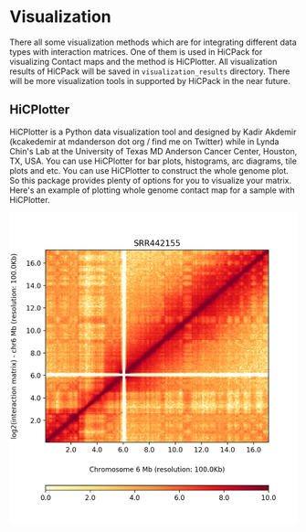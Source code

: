 # Visualization 

There all some visualization methods which are for integrating different data types with interaction matrices. One of them is used in HiCPack for visualizing Contact maps and the method is HiCPlotter. All visualization results of HiCPack will be saved in `visualization_results` directory. There will be more visualization tools in supported by HiCPack in the near future.

## HiCPlotter 

HiCPlotter is a Python data visualization tool and designed by Kadir Akdemir (kcakedemir at mdanderson dot org / find me on Twitter) while in Lynda Chin's Lab at the University of Texas MD Anderson Cancer Center, Houston, TX, USA.
You can use HiCPlotter for bar plots, histograms, arc diagrams, tile plots and etc. You can use HiCPlotter to construct the whole genome plot. So this package provides plenty of options for you to visualize your matrix.
Here's an example of plotting whole genome contact map for a sample with HiCPlotter.

![](./pics/HiCPlotter.jpeg)

